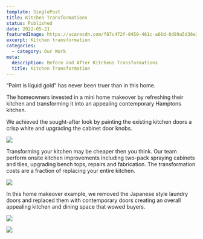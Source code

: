 ```yaml
---
template: SinglePost
title: Kitchen Transformations
status: Published
date: 2022-05-21
featuredImage: https://ucarecdn.com/f87c472f-0450-461c-a66d-0d89a5d36e3d/-/crop/892x562/0,201/-/preview/
excerpt: Kitchen transformation
categories:
  - category: Our Work
meta:
  description: Before and After Kitchens Transformations
  title: Kitchen Transformation
---
```

 “Paint is liquid gold” has never been truer than in this home.

The homeowners invested in a mini home makeover by refreshing their kitchen and transforming it into an appealing contemporary Hamptons kitchen.

We achieved the sought-after look by painting the existing kitchen doors a crisp white and upgrading the cabinet door knobs.

![](https://ucarecdn.com/258cea48-780a-4d32-bde1-80fae938ff5f/)

Transforming your kitchen may be cheaper then you think. Our team perform onsite kitchen improvements including two-pack spraying cabinets and tiles, upgrading bench tops, repairs and fabrication. The transformation costs are a fraction of replacing your entire kitchen. 

![](https://ucarecdn.com/a16e1f9f-053f-41fc-8cf6-2b5e9b40567c/)

In this home makeover example, we removed the Japanese style laundry doors and replaced them with contemporary doors creating an overall appealing kitchen and dining space that wowed buyers. 

![](https://ucarecdn.com/7fe0aadf-ecab-4047-af79-0589f5992fea/)

![](https://ucarecdn.com/d055b256-6898-47b3-bc13-27f6f1e47689/)